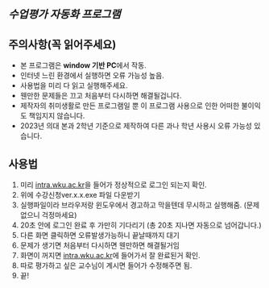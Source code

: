 ***수업평가 자동화 프로그램***
---

**주의사항(꼭 읽어주세요)**
---
- 본 프로그램은 **window 기반 PC**에서 작동.
- 인터넷 느린 환경에서 실행하면 오류 가능성 높음.
- 사용법을 미리 다 읽고 실행해주세요.
- 웬만한 문제들은 끄고 처음부터 다시하면 해결될겁니다.
- 제작자의 취미생활로 만든 프로그램일 뿐 이 프로그램 사용으로 인한 어떠한 불이익도 책임지지 않습니다.
- 2023년 의대 본과 2학년 기준으로 제작하여 다른 과나 학년 사용시 오류 가능성 있습니다.

**사용법** 
---
1. 미리 [intra.wku.ac.kr](http://intra.wku.ac.kr)을 들어가 정상적으로 로그인 되는지 확인.
2. 위에 수강신청ver.x.x.exe 파일 다운받기  
3. 실행파일이라 브라우저랑 윈도우에서 경고하고 막을텐데 무시하고 실행해줌. (문제없으니 걱정마세요)
4. 20초 안에 로그인 완료 후 가만히 기다리기 (총 20초 지나면 자동으로 넘어갑니다.)
5. 다른 화면 클릭하면 오류발생가능하니 끝날때까지 대기
6. 문제가 생기면 처음부터 다시하면 웬만하면 해결될거임
7. 화면이 꺼지면 [intra.wku.ac.kr](http://intra.wku.ac.kr)에 들어가서 잘 완료된거 확인. 
8. 따로 평가하고 싶은 교수님이 계시면 들어가 수정해주면 됨. 
9. 끝!

